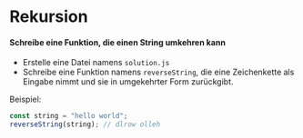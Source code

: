 # Rekursion

#### Schreibe eine Funktion, die einen String umkehren kann

- Erstelle eine Datei namens `solution.js`
- Schreibe eine Funktion namens `reverseString`, die eine Zeichenkette als Eingabe nimmt und sie in umgekehrter Form zurückgibt.

Beispiel:

```javascript
const string = "hello world";
reverseString(string); // dlrow olleh
```
